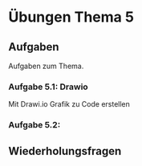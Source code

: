 # Übungen Thema 5

## Aufgaben

Aufgaben zum Thema.

### Aufgabe 5.1: Drawio

Mit Drawi.io Grafik zu Code erstellen

### Aufgabe 5.2: 

## Wiederholungsfragen